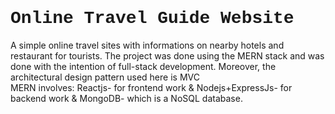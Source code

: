 <div><h1 class="has-medium-font-size"> <b style="font-family:courier;"> Online Travel Guide Website
</b></h1>
  <p class="space">
     A simple online travel sites with informations on nearby hotels and restaurant for tourists. The project was done using the MERN stack and was done with the intention of full-stack development. Moreover, the architectural design pattern used here is MVC<br> 
MERN involves: Reactjs- for frontend work & Nodejs+ExpressJs- for backend work & MongoDB- which is a NoSQL database. 
  </p>
</div>
